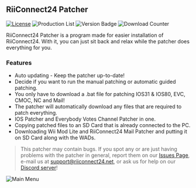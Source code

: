 ## RiiConnect24 Patcher
[![License](https://img.shields.io/github/license/riiconnect24/RiiConnect24-Patcher.svg?style=flat-square)](http://www.gnu.org/licenses/agpl-3.0)
![Production List](https://img.shields.io/discord/206934458954153984.svg?style=flat-square)
![Version Badge](https://img.shields.io/github/release/riiconnect24/RiiConnect24-Patcher.svg?style=flat-square)
![Download Counter](https://img.shields.io/github/downloads/RiiConnect24/RiiConnect24-Patcher/total.svg)

RiiConnect24 Patcher is a program made for easier installation of RiiConnect24. With it, you can just sit back and relax while the patcher does everything for you.

### Features
* Auto updating - Keep the patcher up-to-date!
* Decide if you want to run the manual patching or automatic guided patching.
* You only have to download a .bat file for patching IOS31 & IOS80, EVC, CMOC, NC and Mail!
* The patcher will automatically download any files that are required to patch everything.
* IOS Patcher and Everybody Votes Channel Patcher in one.
* Copying patched files to an SD Card that is already connected to the PC.
* Downloading Wii Mod Lite and RiiConnect24 Mail Patcher and putting it on SD Card along with the WADs.

>This patcher may contain bugs. If you spot any or are just having problems with the patcher in general, report them on our [Issues Page](https://github.com/RiiConnect24/RiiConnect24-Patcher/issues), e-mail us at [support@riiconnect24.net](mailto:support@riiconnect24.net), or ask us for help on our [Discord server](https://discord.gg/b4Y7jfD)!

![Main Menu](https://i.imgur.com/ex3gONg.png)
